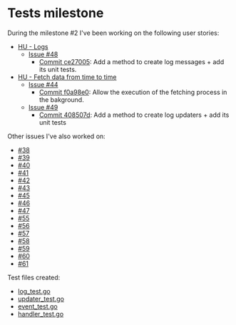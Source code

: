 # Tests milestone

During the milestone #2 I've been working on the following user stories:

- [HU - Logs](https://github.com/harvestcore/HarvestCCode/issues/14)
  - [Issue #48](https://github.com/harvestcore/HarvestCCode/issues/48)
    - [Commit ce27005](https://github.com/harvestcore/HarvestCCode/commit/ce270057040d14451083061b837944eb06e62a31): Add a method to create log messages + add its unit tests.
- [HU - Fetch data from time to time](https://github.com/harvestcore/HarvestCCode/issues/15)
  - [Issue #44](https://github.com/harvestcore/HarvestCCode/issues/44)
    - [Commit f0a98e0](https://github.com/harvestcore/HarvestCCode/commit/f0a98e031377a9061275baa5b4f738bbad5217c9): Allow the execution of the fetching process in the bakground.
  - [Issue #49](https://github.com/harvestcore/HarvestCCode/issues/49)
    - [Commit 408507d](https://github.com/harvestcore/HarvestCCode/commit/408507d63319a18b95cfe06f2258e42563764ecc): Add a method to create log updaters + add its unit tests

Other issues I've also worked on:

- [#38](https://github.com/harvestcore/HarvestCCode/issues/38)
- [#39](https://github.com/harvestcore/HarvestCCode/issues/39)
- [#40](https://github.com/harvestcore/HarvestCCode/issues/40)
- [#41](https://github.com/harvestcore/HarvestCCode/issues/41)
- [#42](https://github.com/harvestcore/HarvestCCode/issues/42)
- [#43](https://github.com/harvestcore/HarvestCCode/issues/43)
- [#45](https://github.com/harvestcore/HarvestCCode/issues/45)
- [#46](https://github.com/harvestcore/HarvestCCode/issues/46)
- [#47](https://github.com/harvestcore/HarvestCCode/issues/47)
- [#55](https://github.com/harvestcore/HarvestCCode/issues/55)
- [#56](https://github.com/harvestcore/HarvestCCode/issues/56)
- [#57](https://github.com/harvestcore/HarvestCCode/issues/57)
- [#58](https://github.com/harvestcore/HarvestCCode/issues/58)
- [#59](https://github.com/harvestcore/HarvestCCode/issues/59)
- [#60](https://github.com/harvestcore/HarvestCCode/issues/60)
- [#61](https://github.com/harvestcore/HarvestCCode/issues/61)

Test files created:

- [log_test.go](../../src/log/log_test.go)
- [updater_test.go](../../src/updater/updater_test.go)
- [event_test.go](../../src/event/event_test.go)
- [handler_test.go](../../src/handler/handler_test.go)

